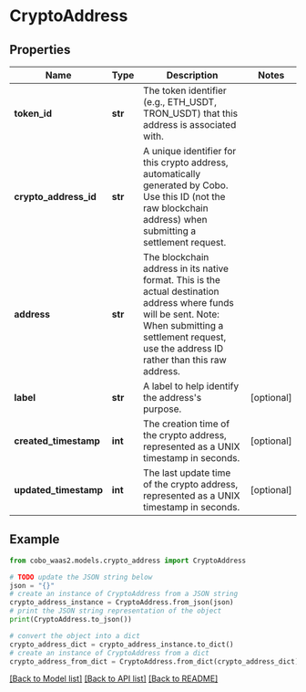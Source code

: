 # CryptoAddress


## Properties

Name | Type | Description | Notes
------------ | ------------- | ------------- | -------------
**token_id** | **str** | The token identifier (e.g., ETH_USDT, TRON_USDT) that this address is associated with. | 
**crypto_address_id** | **str** | A unique identifier for this crypto address, automatically generated by Cobo. Use this ID (not the raw blockchain address) when submitting a settlement request.  | 
**address** | **str** | The blockchain address in its native format. This is the actual destination address where funds will be sent. Note: When submitting a settlement request, use the address ID rather than this raw address.  | 
**label** | **str** | A label to help identify the address&#39;s purpose. | [optional] 
**created_timestamp** | **int** | The creation time of the crypto address, represented as a UNIX timestamp in seconds. | [optional] 
**updated_timestamp** | **int** | The last update time of the crypto address, represented as a UNIX timestamp in seconds. | [optional] 

## Example

```python
from cobo_waas2.models.crypto_address import CryptoAddress

# TODO update the JSON string below
json = "{}"
# create an instance of CryptoAddress from a JSON string
crypto_address_instance = CryptoAddress.from_json(json)
# print the JSON string representation of the object
print(CryptoAddress.to_json())

# convert the object into a dict
crypto_address_dict = crypto_address_instance.to_dict()
# create an instance of CryptoAddress from a dict
crypto_address_from_dict = CryptoAddress.from_dict(crypto_address_dict)
```
[[Back to Model list]](../README.md#documentation-for-models) [[Back to API list]](../README.md#documentation-for-api-endpoints) [[Back to README]](../README.md)


